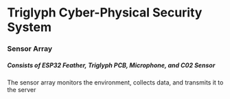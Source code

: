 # Triglyph Cyber-Physical Security System
### Sensor Array
##### Consists of ESP32 Feather, Triglyph PCB, Microphone, and C02 Sensor
The sensor array monitors the environment, collects data, and transmits it to the server

